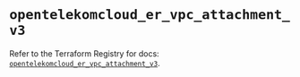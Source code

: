 # `opentelekomcloud_er_vpc_attachment_v3`

Refer to the Terraform Registry for docs: [`opentelekomcloud_er_vpc_attachment_v3`](https://registry.terraform.io/providers/opentelekomcloud/opentelekomcloud/1.36.33/docs/resources/er_vpc_attachment_v3).
